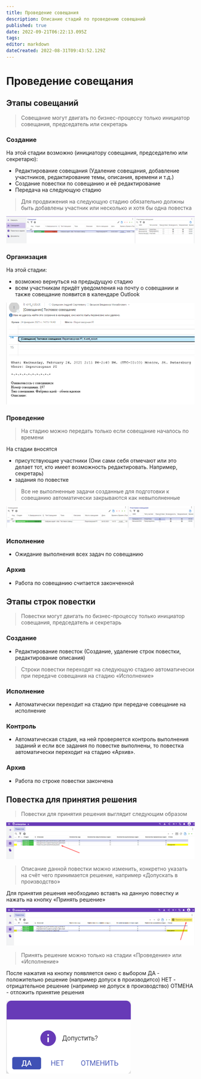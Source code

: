 ```yaml
---
title: Проведение совещания
description: Описание стадий по проведению совещаний
published: true
date: 2022-09-21T06:22:13.095Z
tags: 
editor: markdown
dateCreated: 2022-08-31T09:43:52.129Z
---
```


# Проведение совещания

## Этапы **совещаний**

>Совещание могут двигать по бизнес-процессу только инициатор совещания, председатель или секретарь


### Создание

На этой стадии возможно (инициатору совещания, председателю или секретарю):

* Редактирование совещания (Удаление совещания, добавление участников, редактирование темы, описания, времени и т.д.)
* Создание повестки по совещанию и её редактирование
* Передача на следующую стадию


>Для продвижения на следующую стадию обязательно должны быть добавлены участник или несколько и хотя бы одна повестка


![](<../../assets/image (864).png>)

### Организация

На этой стадии:

* возможно вернуться на предыдущую стадию
* всем участникам придёт уведомления на почту о совещании и также совещание появится в календаре Outlook

![](<../../assets/image (949).png>)

### Проведение

>На стадию можно передать только если совещание началось по времени

На стадии вносятся

* присутствующие участники (Они сами себя отмечают или это делает тот, кто имеет возможность редактировать. Например, секретарь)
* задания по повестке

>Все не выполненные задачи созданные для подготовки к совещанию автоматически закрываются как невыполненные

![](<../../assets/image (855).png>)

### Исполнение

* Ожидание выполнения всех задач по совещанию

### Архив

* Работа по совещанию считается законченной

## **Этапы строк повестки**

>Повестки могут двигать по бизнес-процессу только инициатор совещания, председатель и секретарь


### Создание

* Редактирование повесток (Создание, удаление строк повестки, редактирование описания)

>Строки повестки переходят на следующую стадию автоматически при передаче совещания на стадию «Исполнение»

### Исполнение

* Автоматически переходит на стадию при передаче совещание на исполнение

### Контроль

* Автоматическая стадия, на ней проверяется контроль выполнения заданий и если все задания по повестке выполнены, то повестка автоматически переходит на стадию «Архив».

### Архив

* Работа по строке повестки закончена


## **Повестка для принятия решения**

>Повестки для принятия решения выглядит следующим образом

![screenshot_1.png](/screenshot_1.png)

>Описание данной повестки можно изменить, конкретно указать на счёт чего принимается решение, например «Допускать в производство»

Для принятия решения необходимо вставть на данную повестку и нажать на кнопку «Принять решение»

![screenshot_2.png](/screenshot_2.png)

>Принять решение можно только на стадии «Проведение» или «Исполнение»

После нажатия на кнопку появляется окно с выбором
ДА - положительно решение (например допуск в производитсо)
НЕТ - отрицательное решение (например не допуск в производство)
ОТМЕНА - отложить принятие решения

![screenshot_3.png](/screenshot_3.png)